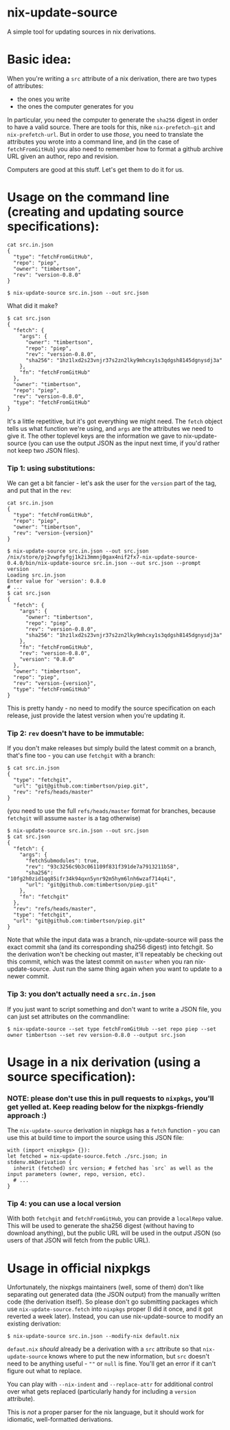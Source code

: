 # nix-update-source

A simple tool for updating sources in nix derivations.

# Basic idea:

When you're writing a `src` attribute of a nix derivation, there are two types of attributes:

 - the ones you write
 - the ones the computer generates for you

In particular, you need the computer to generate the `sha256` digest in order to have a valid source. There are tools for this, nike `nix-prefetch-git` and `nix-prefetch-url`. But in order to use _those_, you need to translate the attributes you wrote into a command line, and (in the case of `fetchFromGitHub`) you also need to remember how to format a github archive URL given an author, repo and revision.

Computers are good at this stuff. Let's get them to do it for us.

# Usage on the command line (creating and updating source specifications):

```
cat src.in.json
{
  "type": "fetchFromGitHub",
  "repo": "piep",
  "owner": "timbertson",
  "rev": "version-0.8.0"
}
```

```
$ nix-update-source src.in.json --out src.json
```

What did it make?

```
$ cat src.json
{
  "fetch": {
    "args": {
      "owner": "timbertson",
      "repo": "piep",
      "rev": "version-0.8.0",
      "sha256": "1hz1lxd2s23vnjr37s2zn2lky9mhcxy1s3qdgsh8145dgnysdj3a"
    },
    "fn": "fetchFromGitHub"
  },
  "owner": "timbertson",
  "repo": "piep",
  "rev": "version-0.8.0",
  "type": "fetchFromGitHub"
}
```

It's a little repetitive, but it's got everything we might need. The `fetch` object tells us what function we're using, and `args` are the attributes we need to give it. The other toplevel keys are the information we gave to nix-update-source (you can use the output JSON as the input next time, if you'd rather not keep two JSON files).

### Tip 1: using substitutions:

We can get a bit fancier - let's ask the user for the `version` part of the tag, and put that in the `rev`:

```
cat src.in.json
{
  "type": "fetchFromGitHub",
  "repo": "piep",
  "owner": "timbertson",
  "rev": "version-{version}"
}
```

```
$ nix-update-source src.in.json --out src.json
/nix/store/pj2vwpfyfgj1k2i3mmnj0gax4nif2fx7-nix-update-source-0.4.0/bin/nix-update-source src.in.json --out src.json --prompt version
Loading src.in.json
Enter value for 'version': 0.8.0
# ...
$ cat src.json
{
  "fetch": {
    "args": {
      "owner": "timbertson",
      "repo": "piep",
      "rev": "version-0.8.0",
      "sha256": "1hz1lxd2s23vnjr37s2zn2lky9mhcxy1s3qdgsh8145dgnysdj3a"
    },
    "fn": "fetchFromGitHub",
    "rev": "version-0.8.0",
    "version": "0.8.0"
  },
  "owner": "timbertson",
  "repo": "piep",
  "rev": "version-{version}",
  "type": "fetchFromGitHub"
}
```

This is pretty handy - no need to modify the source specification on each release, just provide the latest version when you're updating it.

### Tip 2: `rev` doesn't have to be immutable:

If you don't make releases but simply build the latest commit on a branch, that's fine too - you can use `fetchgit` with a branch:

```
$ cat src.in.json
{
  "type": "fetchgit",
  "url": "git@github.com:timbertson/piep.git",
  "rev": "refs/heads/master"
}
```

(you need to use the full `refs/heads/master` format for branches, because `fetchgit` will assume `master` is a tag otherwise)


```
$ nix-update-source src.in.json --out src.json
$ cat src.json
{
  "fetch": {
    "args": {
      "fetchSubmodules": true,
      "rev": "93c3256c9b3c061109f831f391de7a7913211b58",
      "sha256": "10fg2h0zid1qq85ifr34k94qxn5ynr92m5hym6lnh6wzaf714q4i",
      "url": "git@github.com:timbertson/piep.git"
    },
    "fn": "fetchgit"
  },
  "rev": "refs/heads/master",
  "type": "fetchgit",
  "url": "git@github.com:timbertson/piep.git"
}
```

Note that while the input data was a branch, nix-update-source will pass the exact commit sha (and its corresponding sha256 digest) into fetchgit. So the derivation won't be checking out master, it'll repeatably be checking out this commit, which was the latest commit on `master` when you ran nix-update-source. Just run the same thing again when you want to update to a newer commit.

### Tip 3: you don't actually need a `src.in.json`

If you just want to script something and don't want to write a JSON file, you can just set attributes on the commandline:

```
$ nix-update-source --set type fetchFromGitHub --set repo piep --set owner timbertson --set rev version-0.8.0 --output src.json
```

# Usage in a nix derivation (using a source specification):

### NOTE: please don't use this in pull requests to `nixpkgs`, you'll get yelled at. Keep reading below for the nixpkgs-friendly approach :)

The `nix-update-source` derivation in nixpkgs has a `fetch` function - you can use this at build time to import the source using this JSON file:

```
with (import <nixpkgs> {}):
let fetched = nix-update-source.fetch ./src.json; in
stdenv.mkDerivation {
  inherit (fetched) src version; # fetched has `src` as well as the input parameters (owner, repo, version, etc).
  # ...
}
```

### Tip 4: you can use a local version

With both `fetchgit` and `fetchFromGitHub`, you can provide a `localRepo` value. This will be used to generate the sha256 digest (without having to download anything), but the public URL will be used in the output JSON (so users of that JSON will fetch from the public URL).

# Usage in official nixpkgs

Unfortunately, the nixpkgs maintainers (well, some of them) don't like separating out generated data (the JSON output) from the manually written code (the derivation itself). So please don't go submitting packages which use `nix-update-source.fetch` into `nixpkgs` proper (I did it once, and it got reverted a week later). Instead, you can use nix-update-source to modify an existing derivation:

```
$ nix-update-source src.in.json --modify-nix default.nix
```

`defaut.nix` _should_ already be a derivation with a `src` attribute so that `nix-update-source` knows where to put the new information, but `src` doesn't need to be anything useful - `""` or `null` is fine. You'll get an error if it can't figure out what to replace.

You can play with `--nix-indent` and `--replace-attr` for additional control over what gets replaced (particularly handy for including a `version` attribute).

This is _not_ a proper parser for the nix language, but it should work for idiomatic, well-formatted derivations.


